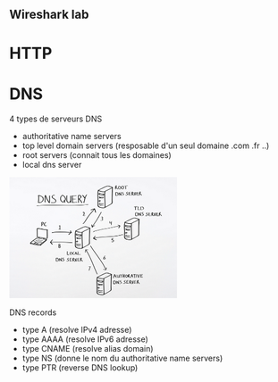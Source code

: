 <link rel="stylesheet" href="./style.css"/>


## Wireshark lab

# HTTP 

# DNS #

4 types de serveurs DNS
- authoritative name servers 
- top level domain servers (resposable d'un seul domaine .com .fr ..)
- root servers (connait tous les domaines)
- local dns server

<img src="./images/dns-query.png" width="300px" class="img-center"/>

DNS records
- type A (resolve IPv4 adresse)
- type AAAA (resolve IPv6 adresse)
- type CNAME (resolve alias domain)
- type NS (donne le nom du authoritative name servers)
- type PTR (reverse DNS lookup)